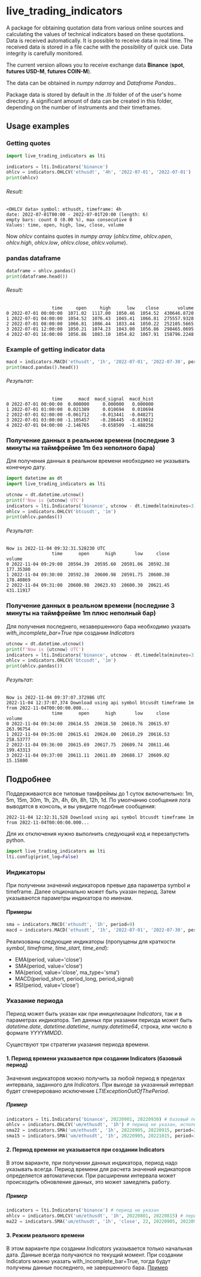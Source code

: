 # live_trading_indicators
A package for obtaining quotation data from various online sources and calculating the values of technical indicators based on these quotations.
Data is received automatically. It is possible to receive data in real time. The received data is stored in a file cache with the possibility of quick use. Data integrity is carefully monitored.

The current version allows you to receive exchange data **Binance** (**spot**, **futures USD-M**, **futures COIN-M**).

The data can be obtained in *numpy ndarray* and *Dataframe Pandas*..

Package data is stored by default in the *.lti* folder of of the user's home directory. A significant amount of data can be created in this folder, depending on the number of instruments and their timeframes.

## Usage examples
### Getting quotes
```python
import live_trading_indicators as lti

indicators = lti.Indicators('binance')
ohlcv = indicators.OHLCV('ethusdt', '4h', '2022-07-01', '2022-07-01')
print(ohlcv)
```
###### Result:
```
<OHLCV data> symbol: ethusdt, timeframe: 4h
date: 2022-07-01T00:00 - 2022-07-01T20:00 (length: 6) 
empty bars: count 0 (0.00 %), max consecutive 0
Values: time, open, high, low, close, volume
```

Now *ohlcv* contains quotes in *numpy array* (*ohlcv.time*, *ohlcv.open*, *ohlcv.high*, *ohlcv.low*, *ohlcv.close*, *ohlcv.volume*).

### pandas dataframe
```python
dataframe = ohlcv.pandas()
print(dataframe.head())
```
###### Result:
```
                 time     open     high      low    close       volume
0 2022-07-01 00:00:00  1071.02  1117.00  1050.46  1054.52  430646.8720
1 2022-07-01 04:00:00  1054.52  1076.43  1045.41  1066.81  275557.9328
2 2022-07-01 08:00:00  1066.81  1086.44  1033.44  1050.22  252105.5665
3 2022-07-01 12:00:00  1050.21  1074.23  1043.00  1056.86  298465.0695
4 2022-07-01 16:00:00  1056.86  1083.10  1054.82  1067.91  158796.2248
```
### Example of getting indicator data
```python
macd = indicators.MACD('ethusdt', '1h', '2022-07-01', '2022-07-30', period_short=15, period_long=26, period_signal=9)
print(macd.pandas().head())
```
###### Результат:
```
                 time      macd  macd_signal  macd_hist
0 2022-07-01 00:00:00  0.000000     0.000000   0.000000
1 2022-07-01 01:00:00  0.021389     0.010694   0.010694
2 2022-07-01 02:00:00 -0.061712    -0.013441  -0.048271
3 2022-07-01 03:00:00 -1.105457    -0.286445  -0.819012
4 2022-07-01 04:00:00 -2.146765    -0.658509  -1.488256
```
### Получение данных в реальном времени (последние 3 минуты на таймфрейме 1m без неполного бара)
Для получения данных в реальном времени необходимо не указывать конечную дату.
```python
import datetime as dt
import live_trading_indicators as lti

utcnow = dt.datetime.utcnow()
print(f'Now is {utcnow} UTC')
indicators = lti.Indicators('binance', utcnow - dt.timedelta(minutes=3))
ohlcv = indicators.OHLCV('btcusdt', '1m')
print(ohlcv.pandas())
```
###### Результат:
```
Now is 2022-11-04 09:32:31.528230 UTC
                 time      open      high       low     close     volume
0 2022-11-04 09:29:00  20594.39  20595.60  20591.06  20592.38  177.35380
1 2022-11-04 09:30:00  20592.38  20600.98  20591.75  20600.30  178.40869
2 2022-11-04 09:31:00  20600.98  20623.93  20600.30  20621.45  431.11917
```
### Получение данных в реальном времени (последние 3 минуты на таймфрейме 1m плюс неполный бар)
Для получения последнего, незавершенного бара необходимо указать *with_incomplete_bar=True* при создании *Indicators*
```python
utcnow = dt.datetime.utcnow()
print(f'Now is {utcnow} UTC')
indicators = lti.Indicators('binance', utcnow - dt.timedelta(minutes=3), with_incomplete_bar=True)
ohlcv = indicators.OHLCV('btcusdt', '1m')
print(ohlcv.pandas())
```
###### Результат:
```
Now is 2022-11-04 09:37:07.372986 UTC
2022-11-04 12:37:07,374 Download using api symbol btcusdt timeframe 1m from 2022-11-04T00:00:00.000...
                 time      open      high       low     close     volume
0 2022-11-04 09:34:00  20614.55  20618.50  20610.76  20615.97  263.96754
1 2022-11-04 09:35:00  20615.61  20624.00  20610.29  20616.53  258.53777
2 2022-11-04 09:36:00  20615.69  20617.75  20609.74  20611.46  199.43313
3 2022-11-04 09:37:00  20611.11  20611.89  20608.17  20609.02   15.15800
```
## Подробнее
Поддерживаются все типовые тамфреймы до 1 суток включительно: 1m, 5m, 15m, 30m, 1h, 2h, 4h, 6h, 8h, 12h, 1d.
По умолчанию сообщения лога выводятся в консоль, и вы увидите подобные сообщения:
```
2022-11-04 12:32:31,528 Download using api symbol btcusdt timeframe 1m from 2022-11-04T00:00:00.000...
```
Для их отключения нужно выполнить следующий код и перезапустить python.
```python
import live_trading_indicators as lti
lti.config(print_log=False)
```
### Индикаторы
При получении значений индикаторов превые два параметра symbol и timeframe. Далее опционально может быть указан период. Затем указываются параметры индикатора по именам.
#### Примеры
```python
sma = indicators.MACD('ethusdt', '1h', period=9)
macd = indicators.MACD('ethusdt', '1h', '2022-07-01', '2022-07-30', period_short=15, period_long=26, period_signal=9)
```
Реализованы следующие индикаторы (пропущены для краткости *symbol*, *timeframe*, *time_start*, *time_end*):
- EMA(period, value='close')
- SMA(period, value='close')
- MA(period, value='close', ma_type='sma')
- MACD(period_short, period_long, period_signal)
- RSI(period, value='close')
### Указание периода
Период может быть указан как при иницилизации *Indicators*, так и в параметрах индикатора. Тип данных при указании периода может быть *datetime.date*, *datetime.datetime*, *numpy.datetime64*, строка, или число в формате *YYYYMMDD*.

Существуют три стратегии указания периода времени.
#### 1. Период времени указывается при создании Indicators (базовый период)
Значения индикаторов можно получить за любой период в пределах интервала, заданного для *Indicators*. При выходе за указанный интервал будет сгенерировано исключение *LTIExceptionOutOfThePeriod*.
##### Пример
```python
indicators = lti.Indicators('binance', 20220901, 20220930) # базовый период
ohlcv = indicators.OHLCV('um/ethusdt', '1h') # период не указан, используется базовый период
sma22 = indicators.SMA('um/ethusdt', '1h', 20220905, 20220915, period=22) # период указан
sma15 = indicators.SMA('um/ethusdt', '1h', 20220905, 20221015, period=15) # ОШИБКА, выход за границы базового периода
```
#### 2. Период времени не указывается при создании Indicators
В этом варианте, при получении данных индикатора, период надо указывать всегда. Период времени для расчета значений индикаторов определяется автоматически. При расширении интервала может происходить обновление данных, это может замедлять работу.
##### Пример
```python
indicators = lti.Indicators('binance') # период не указан
ohlcv = indicators.OHLCV('um/ethusdt', '1h', 20220801, 20220815) # период указывать обязательно
ma22 = indicators.SMA('um/ethusdt', '1h', 'close', 22, 20220905, 20220915) # период указывать обязательно
```
#### 3. Режим реального времени
В этом варианте при создании *Indicators* указывается только начальная дата. Данные всегда получаются по текущий момент.
При создании Indicators можно указать with_incomplete_bar=True, тогда будут получены данные последнего, не завершенного бара. [Пример](/README_RUS.md#%D0%BF%D0%BE%D0%BB%D1%83%D1%87%D0%B5%D0%BD%D0%B8%D0%B5-%D0%B4%D0%B0%D0%BD%D0%BD%D1%8B%D1%85-%D0%B2-%D1%80%D0%B5%D0%B0%D0%BB%D1%8C%D0%BD%D0%BE%D0%BC-%D0%B2%D1%80%D0%B5%D0%BC%D0%B5%D0%BD%D0%B8-%D0%BF%D0%BE%D1%81%D0%BB%D0%B5%D0%B4%D0%BD%D0%B8%D0%B5-3-%D0%BC%D0%B8%D0%BD%D1%83%D1%82%D1%8B-%D0%BD%D0%B0-%D1%82%D0%B0%D0%B9%D0%BC%D1%84%D1%80%D0%B5%D0%B9%D0%BC%D0%B5-1m-%D0%B1%D0%B5%D0%B7-%D0%BD%D0%B5%D0%BF%D0%BE%D0%BB%D0%BD%D0%BE%D0%B3%D0%BE-%D0%B1%D0%B0%D1%80%D0%B0)
